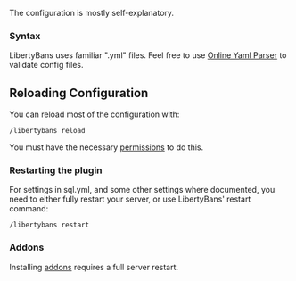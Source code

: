 The configuration is mostly self-explanatory.

### Syntax

LibertyBans uses familiar ".yml" files. Feel free to use [Online Yaml Parser](https://yaml-online-parser.appspot.com) to validate config files.

## Reloading Configuration

You can reload most of the configuration with:

```
/libertybans reload
```

You must have the necessary [permissions](Permissions) to do this.

### Restarting the plugin

For settings in sql.yml, and some other settings where documented, you need to either fully restart your server, or use LibertyBans' restart command:
```
/libertybans restart
```

### Addons

Installing [addons](Addons) requires a full server restart.
